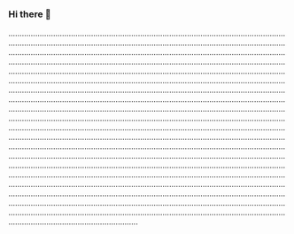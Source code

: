 ### Hi there 👋

..........................................................................................................................................................................................................................................................................................................................................................................................................................................................................................................................................................................................................................................................................................................................................................................................................................................................................................................................................................................................................................................................................................................................................................................................................................................................................................................................................................................................................................................................................................................................................................................................................................................................................................................................................................................................................................................................................................................................................................................................................................................................................................................................................................................................................................................................................................................................................................................................................................................................................................................................................................................................................................................